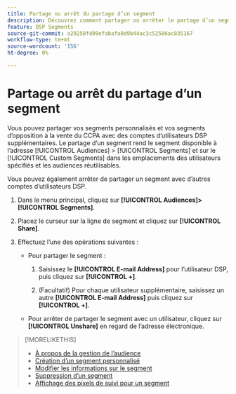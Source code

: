 ```yaml
---
title: Partage ou arrêt du partage d’un segment
description: Découvrez comment partager ou arrêter le partage d’un segment d’exclusion de la vente personnalisé ou CCPA avec d’autres comptes d’utilisateurs DSP.
feature: DSP Segments
source-git-commit: a29258fd09efabafa0d9b44ac3c52506ac835167
workflow-type: tm+mt
source-wordcount: '156'
ht-degree: 0%

---
```


# Partage ou arrêt du partage d’un segment

Vous pouvez partager vos segments personnalisés et vos segments d’opposition à la vente du CCPA avec des comptes d’utilisateurs DSP supplémentaires. Le partage d’un segment rend le segment disponible à l’adresse [!UICONTROL Audiences] > [!UICONTROL Segments] et sur le [!UICONTROL Custom Segments] dans les emplacements des utilisateurs spécifiés et les audiences réutilisables.

Vous pouvez également arrêter de partager un segment avec d’autres comptes d’utilisateurs DSP.

1. Dans le menu principal, cliquez sur **[!UICONTROL Audiences]>[!UICONTROL Segments]**.

1. Placez le curseur sur la ligne de segment et cliquez sur **[!UICONTROL Share]**.

1. Effectuez l’une des opérations suivantes :

   * Pour partager le segment :

      1. Saisissez le **[!UICONTROL E-mail Address]** pour l’utilisateur DSP, puis cliquez sur **[!UICONTROL +]**.

      1. (Facultatif) Pour chaque utilisateur supplémentaire, saisissez un autre **[!UICONTROL E-mail Address]** puis cliquez sur **[!UICONTROL +]**.
   * Pour arrêter de partager le segment avec un utilisateur, cliquez sur **[!UICONTROL Unshare]** en regard de l’adresse électronique.


>[!MORELIKETHIS]
>
>* [À propos de la gestion de l’audience](audience-about.md)
>* [Création d’un segment personnalisé](custom-segment-create.md)
>* [Modifier les informations sur le segment](segment-edit.md)
>* [Suppression d’un segment](segment-delete.md)
>* [Affichage des pixels de suivi pour un segment](segment-view-pixels.md)


